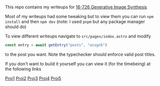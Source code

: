 This repo contains my writeups for [16-726 Generative Image
Synthesis](https://learning-image-synthesis.github.io/sp24/)


Most of my writeups had some tweaking but to view them you can run `npm
install` and then `npm dev` (note: I used `pnpm` but any package manager should
do)

To view different writeups navigate to `src/pages/index.astro` and modify

```jsx
const entry = await getEntry("posts", "assgn5")
```

to the post you want. Note the typechecker should enforce valid post titles.

If you don't want to build it yourself you can view it (for the timebeing) at the following links

[Proj1](https://www.andrew.cmu.edu/course/16-726-sp24/projects/mconn/proj1/)
[Proj2](https://www.andrew.cmu.edu/course/16-726-sp24/projects/mconn/proj2/)
[Proj3](https://www.andrew.cmu.edu/course/16-726-sp24/projects/mconn/proj3/)
[Proj4](https://www.andrew.cmu.edu/course/16-726-sp24/projects/mconn/proj4/)
[Proj5](https://www.andrew.cmu.edu/course/16-726-sp24/projects/mconn/proj5/)
